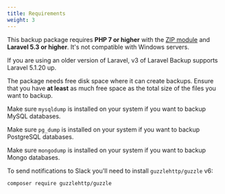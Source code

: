 ```yaml
---
title: Requirements
weight: 3
---
```

This backup package requires **PHP 7 or higher** with the [ZIP module](http://php.net/manual/en/book.zip.php) and **Laravel 5.3 or higher**. It's not compatible with Windows servers.

If you are using an older version of Laravel, v3 of Laravel Backup supports Laravel 5.1.20 up.

The package needs free disk space where it can create backups. Ensure that you have **at least** as much free space as the total size of the files you want to backup.

Make sure `mysqldump` is installed on your system if you want to backup MySQL databases.

Make sure `pg_dump` is installed on your system if you want to backup PostgreSQL databases.

Make sure `mongodump` is installed on your system if you want to backup Mongo databases.

To send notifications to Slack you'll need to install `guzzlehttp/guzzle` v6:

```bash
composer require guzzlehttp/guzzle
```
